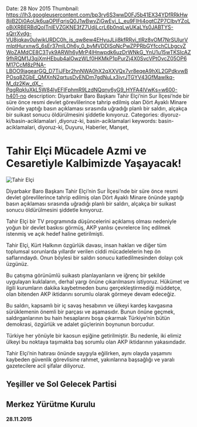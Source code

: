 Date: 28 Nov 2015
Thumbnail: https://lh3.googleusercontent.com/bp3ry6S3wwD0FJ5b41EX34YDfRRkHw8jiB2Di0AoUk6uaOPIFqrjsQ0J1wBwvZjGwEyi_L_eu9FIHi4ogtCZP7CIbvYZoLoBjXRBERBdQoITnlEVZGKNE3fZ7UdjLcrL6b0nqLwUKaLYs0JABTYS-sQrrXvdg-VU8jqkav0uIwikURDC0h_js_qw8ew4EHyuJLji8kfRRvi_tlRz8vOM7NrSUIurVmIptHurxnwS_6sEr37mILOh6y_0_bvMVDDlSqNcPwZPPRbGYfcchCLbgcvZWoZAMdCE8C3Tyk9ARWh6yMrP4lHnwpdk6uzDrWNkG_YnU1u15wTKSIcAZ9fhRQM1J3qjXmHEbub4alOwzWLf0HKMkP1pPurZj4X0SvcVPtOvcZ05OP6M17CcM8zPNA-LBOO9iagearGQ_D7TiJFbr2hnNWA0hX2qXXVQx7vr8eqeA9hXL2GPdkvwBPOsq8ZGbE_QMXnN2qrtusDvENDm7gdNuLx3ivrJTGYV43GfMawIkq-M_dz2Kw_dX_-PqgRqkIuXkL5W84IyEFIFphmR9LzdNQqny6yG9_HYFA4IVwKs=w600-h401-no
description: Diyarbakır Baro Başkanı Tahir Elçi’nin Sur İlçesi’nde bir süre önce resmi devlet görevlilerince tahrip edilmiş olan Dört Ayaklı Minare önünde yaptığı basın açıklaması sırasında uğradığı planlı bir saldırı, alçakça bir suikast sonucu öldürülmesini şiddetle kınıyoruz.
Categories: diyoruz-ki/basin-aciklamalari ,diyoruz-ki, basin-aciklamalari
keywords: basin-aciklamalari, diyoruz-ki, Duyuru, Haberler, Manşet, 


# Tahir Elçi Mücadele Azmi ve Cesaretiyle Kalbimizde Yaşayacak!

![Tahir Elçi](https://lh3.googleusercontent.com/bp3ry6S3wwD0FJ5b41EX34YDfRRkHw8jiB2Di0AoUk6uaOPIFqrjsQ0J1wBwvZjGwEyi_L_eu9FIHi4ogtCZP7CIbvYZoLoBjXRBERBdQoITnlEVZGKNE3fZ7UdjLcrL6b0nqLwUKaLYs0JABTYS-sQrrXvdg-VU8jqkav0uIwikURDC0h_js_qw8ew4EHyuJLji8kfRRvi_tlRz8vOM7NrSUIurVmIptHurxnwS_6sEr37mILOh6y_0_bvMVDDlSqNcPwZPPRbGYfcchCLbgcvZWoZAMdCE8C3Tyk9ARWh6yMrP4lHnwpdk6uzDrWNkG_YnU1u15wTKSIcAZ9fhRQM1J3qjXmHEbub4alOwzWLf0HKMkP1pPurZj4X0SvcVPtOvcZ05OP6M17CcM8zPNA-LBOO9iagearGQ_D7TiJFbr2hnNWA0hX2qXXVQx7vr8eqeA9hXL2GPdkvwBPOsq8ZGbE_QMXnN2qrtusDvENDm7gdNuLx3ivrJTGYV43GfMawIkq-M_dz2Kw_dX_-PqgRqkIuXkL5W84IyEFIFphmR9LzdNQqny6yG9_HYFA4IVwKs=w600-h401-no)

Diyarbakır Baro Başkanı Tahir Elçi’nin Sur İlçesi’nde bir süre önce resmi devlet görevlilerince tahrip edilmiş olan Dört Ayaklı Minare önünde yaptığı basın açıklaması sırasında uğradığı planlı bir saldırı, alçakça bir suikast sonucu öldürülmesini şiddetle kınıyoruz.

Tahir Elçi bir TV programında düşüncelerini açıklamış olması nedeniyle yoğun bir devlet baskısı görmüş, AKP yanlısı çevrelerce linç edilmek istenmiş ve açık hedef haline getirilmişti.

Tahir Elçi, Kürt Halkının özgürlük davası, insan hakları ve diğer tüm toplumsal sorunlarda yıllardır verilen ciddi mücadelelerin hep ön saflarındaydı.  Onun böylesi bir saldırı sonucu katledilmesinden dolayı çok üzgünüz. 
 
Bu çatışma görünümlü suikastı planlayanların ve iğrenç bir şekilde uygulayan kuklaların, derhal yargı önüne çıkarılmasını istiyoruz. Hükümet ve ilgili kurumların dakika kaybetmeden bunu gerçekleştirmediği müddetçe, olan bitenden AKP iktidarını sorumlu olarak görmeye devam edeceğiz.

Bu saldırı, kapsamlı bir iç savaş hesabının ve ülkeyi kardeş kavgasına sürüklemenin önemli bir parçası ve aşamasıdır. Bunun önüne geçmek, saldırganlarının bu hain hesaplarını boşa çıkarmak Türkiye’nin bütün demokrasi, özgürlük ve adalet güçlerinin boynunun borcudur. 

Türkiye her yönüyle bir kaosun eşiğine getirilmiştir. Bu nedenle, iki elimiz ülkeyi bu noktaya taşımakta baş sorumlu olan AKP iktidarının yakasındadır.
 
Tahir Elçi’nin hatırası önünde saygıyla eğilirken, aynı olayda yaşamını kaybeden güvenlik görevlisine rahmet, yakınlarına başsağlığı ve yaralı gazetecilere acil şifalar diliyoruz.


## Yeşiller ve Sol Gelecek Partisi 
## Merkez Yürütme Kurulu
#### 28.11.2015
